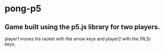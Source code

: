 # pong-p5

## Game built using the p5.js library for two players.

player1 moves his racket with the arrow keys and player2 with the (W,S) keys.
